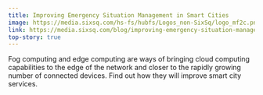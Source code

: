 ```yaml
---
title: Improving Emergency Situation Management in Smart Cities
image: https://media.sixsq.com/hs-fs/hubfs/Logos_non-SixSq/logo_mf2c.png?width=312&name=logo_mf2c.png
link: https://media.sixsq.com/blog/improving-emergency-situation-management-smart-cities
top-story: true
---
```


Fog computing and edge computing are ways of bringing cloud computing capabilities to the edge of the network and closer to the rapidly growing number of connected devices. Find out how they will improve smart city services. 
